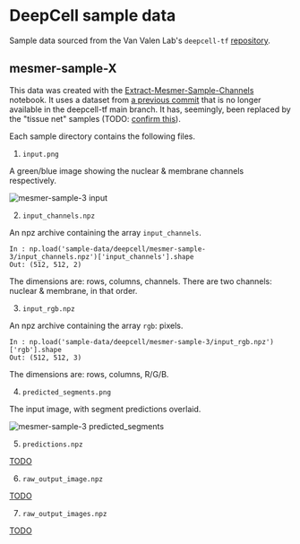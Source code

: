 # DeepCell sample data

Sample data sourced from the Van Valen Lab's `deepcell-tf` [repository](https://github.com/vanvalenlab/deepcell-tf/).

## mesmer-sample-X

This data was created with the [Extract-Mesmer-Sample-Channels](../../notebooks/Extract-Mesmer-Sample-Channels.ipynb) notebook. It uses a dataset from [a previous commit](https://github.com/vanvalenlab/deepcell-tf/blob/9e5fe9ab6237b7529dd6603038e002121fea291a/deepcell/datasets/__init__.py) that is no longer available in the deepcell-tf main branch. It has, seemingly, been replaced by the "tissue net" samples (TODO: [confirm this](https://github.com/dchaley/deepcell-imaging/issues/33)).

Each sample directory contains the following files.

1. `input.png`

A green/blue image showing the nuclear & membrane channels respectively.

![mesmer-sample-3 input](https://github.com/dchaley/deepcell-imaging/blob/main/sample-data/deepcell/mesmer-sample-3/input.png)

2. `input_channels.npz`

An npz archive containing the array `input_channels`.

```
In : np.load('sample-data/deepcell/mesmer-sample-3/input_channels.npz')['input_channels'].shape
Out: (512, 512, 2)
```

The dimensions are: rows, columns, channels. There are two channels: nuclear & membrane, in that order.

3. `input_rgb.npz`

An npz archive containing the array `rgb`: pixels.

```
In : np.load('sample-data/deepcell/mesmer-sample-3/input_rgb.npz')['rgb'].shape
Out: (512, 512, 3)
```

The dimensions are: rows, columns, R/G/B.

4. `predicted_segments.png`

The input image, with segment predictions overlaid.

![mesmer-sample-3 predicted_segments](https://github.com/dchaley/deepcell-imaging/blob/main/sample-data/deepcell/mesmer-sample-3/predicted_segments.png)

5. `predictions.npz`

[TODO](https://github.com/dchaley/deepcell-imaging/issues/25)

6. `raw_output_image.npz`

[TODO](https://github.com/dchaley/deepcell-imaging/issues/25)

7. `raw_output_images.npz`

[TODO](https://github.com/dchaley/deepcell-imaging/issues/25)

